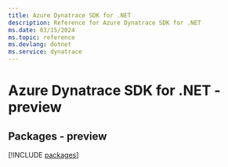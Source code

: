 ```yaml
---
title: Azure Dynatrace SDK for .NET
description: Reference for Azure Dynatrace SDK for .NET
ms.date: 03/15/2024
ms.topic: reference
ms.devlang: dotnet
ms.service: dynatrace
---
```

# Azure Dynatrace SDK for .NET - preview
## Packages - preview
[!INCLUDE [packages](dynatrace-index.md)]